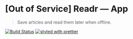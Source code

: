 [Out of Service] Readr — App
====

> Save articles and read them later when offline.

[![Build Status](https://travis-ci.org/readr-app/app.svg?branch=master)](https://travis-ci.org/readr-app/app)
[![styled with prettier](https://img.shields.io/badge/styled_with-prettier-ff69b4.svg)](https://github.com/prettier/prettier)
